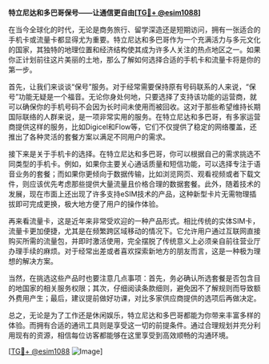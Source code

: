 **特立尼达和多巴哥保号——让通信更自由[[TG💪+ @esim1088](https://t.me/s/esim1088)]**

在当今全球化的时代，无论是商务旅行、留学深造还是短期访问，拥有一张适合的手机卡或流量卡都显得尤为重要。特立尼达和多巴哥作为一个充满活力与多元文化的国家，其独特的地理位置和经济结构使其成为许多人关注的热点地区之一。如果你正计划前往这片美丽的土地，那么了解如何选择合适的手机卡和流量卡将是你的第一步。

首先，让我们来谈谈“保号”服务。对于经常需要保持原有号码联系的人来说，“保号”功能无疑是一个福音。无论你身处何地，只要选择了支持该功能的运营商，就可以确保你的手机号码不会因为长时间未使用而被回收。这对于那些希望维持长期国际联络的人群来说，是一项非常实用的服务。在特立尼达和多巴哥，有多家运营商提供这样的服务，比如Digicel和Flow等，它们不仅提供了稳定的网络覆盖，还推出了各种灵活的套餐方案以满足不同用户的需求。

接下来是关于手机卡的选择。在特立尼达和多巴哥，你可以根据自己的需求挑选不同类型的手机卡。例如，如果你主要关心通话质量和短信功能，可以选择专注于语音业务的套餐；而如果你更倾向于数据传输，比如浏览网页、观看视频或者下载文件，则应该优先考虑那些提供大量流量且价格合理的数据套餐。此外，随着技术的发展，现在市面上还出现了许多支持eSIM技术的产品，这种新型卡片无需物理插拔即可完成更换，极大地方便了用户的操作体验。

再来看流量卡，这是近年来非常受欢迎的一种产品形式。相比传统的实体SIM卡，流量卡更加便捷，尤其是在频繁跨区域移动的情况下。它允许用户通过互联网直接购买所需的流量包，并即时激活使用，完全摆脱了传统意义上必须亲自前往营业厅办理手续的麻烦。对于经常出差或者喜欢探索新地方的朋友而言，这是一种极为理想的解决方案。

当然，在挑选这些产品时也要注意几点事项：首先，务必确认所选套餐是否包含目的地国家的相关服务权限；其次，仔细阅读条款细则，避免因不了解规则而导致额外费用产生；最后，建议提前做好功课，对比多家供应商提供的选项后再做决定。

总之，无论是为了工作还是休闲娱乐，特立尼达和多巴哥都能为你带来丰富多样的体验。而拥有合适的通讯工具则是享受这一切的前提条件。通过合理规划并充分利用现有的资源，相信每位访客都能够在这里享受到高效顺畅的沟通环境。

[[TG💪+ @esim1088](https://t.me/s/esim1088) ![Image](https://i.postimg.cc/4NQfJmqS/Snipaste-2025-05-13-00-14-12.png)]